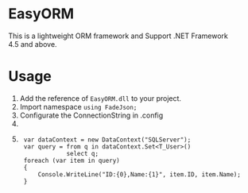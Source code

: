 # EasyORM

This is a lightweight ORM framework and Support .NET Framework 4.5 and above.

# Usage

1. Add the reference of `EasyORM.dll` to your project.
2. Import namespace `using FadeJson;`
3. Configurate the ConnectionString in .config
4. 
5. 
        var dataContext = new DataContext("SQLServer");
		var query = from q in dataContext.Set<T_User>()
    				select q;
    	foreach (var item in query)
    	{
    		Console.WriteLine("ID:{0},Name:{1}", item.ID, item.Name);
    	}
	




